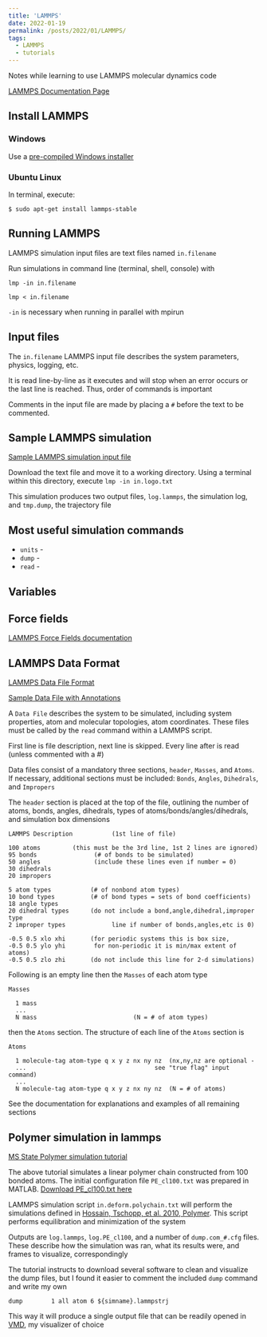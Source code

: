 ```yaml
---
title: 'LAMMPS'
date: 2022-01-19
permalink: /posts/2022/01/LAMMPS/
tags:
  - LAMMPS
  - tutorials
---
```


Notes while learning to use LAMMPS molecular dynamics code

[LAMMPS Documentation Page](https://docs.lammps.org/)

## Install LAMMPS

### Windows
Use a [pre-compiled Windows installer](https://rpm.lammps.org/windows/)

### Ubuntu Linux
In terminal, execute:
```
$ sudo apt-get install lammps-stable
```

## Running LAMMPS
LAMMPS simulation input files are text files named `in.filename`

Run simulations in command line (terminal, shell, console) with
```
lmp -in in.filename

lmp < in.filename
```

`-in` is necessary when running in parallel with mpirun

## Input files
The `in.filename` LAMMPS input file describes the system parameters, physics, logging, etc.

It is read line-by-line as it executes and will stop when an error occurs or the last line is reached. Thus, order of commands is important

Comments in the input file are made by placing a `#` before the text to be commented.

## Sample LAMMPS simulation
[Sample LAMMPS simulation input file](https://www.lammps.org/inputs/in.logo.txt)

Download the text file and move it to a working directory. Using a terminal within this directory, execute `lmp -in in.logo.txt`

This simulation produces two output files, `log.lammps`, the simulation log, and `tmp.dump`, the trajectory file

## Most useful simulation commands
* `units` -
* `dump` -
* `read` -

## Variables

## Force fields
[LAMMPS Force Fields documentation](https://docs.lammps.org/2001/force_fields.html)

## LAMMPS Data Format
[LAMMPS Data File Format](https://docs.lammps.org/2001/data_format.html#_cch3_930958962)

[Sample Data File with Annotations](https://docs.lammps.org/2001/data_format.html#_cch3_930958969)

A `Data File` describes the system to be simulated, including system properties, atom and molecular topologies, atom coordinates. These files must be called by the `read` command within a LAMMPS script.

First line is file description, next line is skipped. Every line after is read (unless commented with a #)

 Data files consist of a mandatory three sections, `header`, `Masses`, and `Atoms`. If necessary, additional sections must be included: `Bonds`, `Angles`, `Dihedrals`, and `Impropers`

The `header` section is placed at the top of the file, outlining the number of atoms, bonds, angles, dihedrals, types of atoms/bonds/angles/dihedrals, and simulation box dimensions
```
LAMMPS Description           (1st line of file)

100 atoms         (this must be the 3rd line, 1st 2 lines are ignored)
95 bonds                (# of bonds to be simulated)
50 angles               (include these lines even if number = 0)
30 dihedrals
20 impropers

5 atom types           (# of nonbond atom types)
10 bond types          (# of bond types = sets of bond coefficients)
18 angle types         
20 dihedral types      (do not include a bond,angle,dihedral,improper type
2 improper types             line if number of bonds,angles,etc is 0)

-0.5 0.5 xlo xhi       (for periodic systems this is box size,
-0.5 0.5 ylo yhi        for non-periodic it is min/max extent of atoms)
-0.5 0.5 zlo zhi       (do not include this line for 2-d simulations)
```

Following is an empty line then the `Masses` of each atom type
```
Masses

  1 mass
  ...
  N mass                           (N = # of atom types)
```

 then the `Atoms` section. The structure of each line of the `Atoms` section is
 ```
 Atoms

   1 molecule-tag atom-type q x y z nx ny nz  (nx,ny,nz are optional -
   ...                                    see "true flag" input command)
   ...                
   N molecule-tag atom-type q x y z nx ny nz  (N = # of atoms)
```

See the documentation for explanations and examples of all remaining sections

## Polymer simulation in lammps
[MS State Polymer simulation tutorial](https://icme.hpc.msstate.edu/mediawiki/index.php/LAMMPS_Polymer.html)

The above tutorial simulates a linear polymer chain constructed from 100 bonded atoms. The initial configuration file `PE_cl100.txt` was prepared in MATLAB. [Download PE_cl100.txt here](https://icme.hpc.msstate.edu/mediawiki/images/e/e1/PE_cl100.txt)

LAMMPS simulation script `in.deform.polychain.txt` will perform the simulations defined in [Hossain, Tschopp, et al. 2010, Polymer](https://www.sciencedirect.com/science/article/abs/pii/S0032386110008839). This script performs equilibration and minimization of the system

Outputs are `log.lammps`, `log.PE_cl100`, and a number of `dump.com_#.cfg` files. These describe how the simulation was ran, what its results were, and frames to visualize, correspondingly

The tutorial instructs to download several software to clean and visualize the dump files, but I found it easier to comment the included `dump` command and write my own
```
dump		1 all atom 6 ${simname}.lammpstrj
```
This way it will produce a single output file that can be readily opened in [VMD](https://www.ks.uiuc.edu/Research/vmd/), my visualizer of choice
